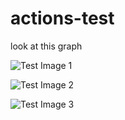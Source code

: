# actions-test
look at this graph

![Test Image 1](Figure_1.png)

![Test Image 2]("Figure_2.png")

![Test Image 3](Figure_3.png)